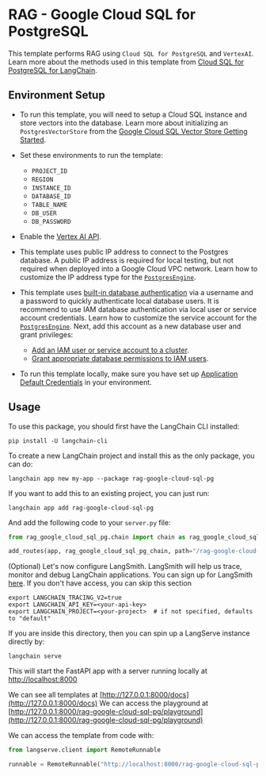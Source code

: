 # RAG - Google Cloud SQL for PostgreSQL

This template performs RAG using `Cloud SQL for PostgreSQL` and `VertexAI`.
Learn more about the methods used in this template from [Cloud SQL for PostgreSQL for LangChain](https://github.com/googleapis/langchain-google-cloud-sql-pg-python).

## Environment Setup

* To run this template, you will need to setup a Cloud SQL instance and store vectors into the database. Learn more about initializing an `PostgresVectorStore` from the [Google Cloud SQL Vector Store Getting Started](https://github.com/googleapis/langchain-google-cloud-sql-pg-python/blob/main/docs/vector_store.ipynb).

* Set these environments to run the template:
    * `PROJECT_ID`
    * `REGION`
    * `INSTANCE_ID`
    * `DATABASE_ID`
    * `TABLE_NAME`
    * `DB_USER`
    * `DB_PASSWORD`

* Enable the [Vertex AI API](https://console.cloud.google.com/flows/enableapi?apiid=aiplatform.googleapis.com).

* This template uses public IP address to connect to the Postgres database. A public IP address is required for local testing, but not required when deployed into a Google Cloud VPC network. Learn how to customize the IP address type for the [`PostgresEngine`](https://cloud.google.com/python/docs/reference/langchain-google-cloud-sql-pg/latest/langchain_google_cloud_sql_pg.engine.PostgresEngine).

* This template uses [built-in database authentication](https://cloud.google.com/sql/docs/mysql/users) via a username and a password to quickly authenticate local database users. It is recommend to use IAM database authentication via local user or service account credentials. Learn how to customize the service account for the [`PostgresEngine`](https://cloud.google.com/python/docs/reference/langchain-google-cloud-sql-pg/latest/langchain_google_cloud_sql_pg.engine.PostgresEngine). Next, add this account as a new database user and grant privileges:
  * [Add an IAM user or service account to a cluster](https://cloud.google.com/sql/docs/mysql/add-manage-iam-users#creating-a-database-user).
  * [Grant appropriate database permissions to IAM users](https://cloud.google.com/sql/docs/postgres/add-manage-iam-users#grant-db-privileges).

* To run this template locally, make sure you have set up [Application Default Credentials](https://cloud.google.com/docs/authentication/provide-credentials-adc) in your environment.

## Usage

To use this package, you should first have the LangChain CLI installed:

```shell
pip install -U langchain-cli
```

To create a new LangChain project and install this as the only package, you can do:

```shell
langchain app new my-app --package rag-google-cloud-sql-pg
```

If you want to add this to an existing project, you can just run:

```shell
langchain app add rag-google-cloud-sql-pg
```

And add the following code to your `server.py` file:

```python
from rag_google_cloud_sql_pg.chain import chain as rag_google_cloud_sql_pg_chain

add_routes(app, rag_google_cloud_sql_pg_chain, path="/rag-google-cloud-sql-pg")
```

(Optional) Let's now configure LangSmith.
LangSmith will help us trace, monitor and debug LangChain applications.
You can sign up for LangSmith [here](https://smith.langchain.com/).
If you don't have access, you can skip this section

```shell
export LANGCHAIN_TRACING_V2=true
export LANGCHAIN_API_KEY=<your-api-key>
export LANGCHAIN_PROJECT=<your-project>  # if not specified, defaults to "default"
```

If you are inside this directory, then you can spin up a LangServe instance directly by:

```shell
langchain serve
```

This will start the FastAPI app with a server running locally at
[http://localhost:8000](http://localhost:8000)

We can see all templates at [http://127.0.0.1:8000/docs](http://127.0.0.1:8000/docs)
We can access the playground
at [http://127.0.0.1:8000/rag-google-cloud-sql-pg/playground](http://127.0.0.1:8000/rag-google-cloud-sql-pg/playground)

We can access the template from code with:

```python
from langserve.client import RemoteRunnable

runnable = RemoteRunnable("http://localhost:8000/rag-google-cloud-sql-pg")